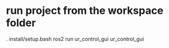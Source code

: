# run project from the workspace folder

. install/setup.bash
ros2 run ur_control_gui ur_control_gui

